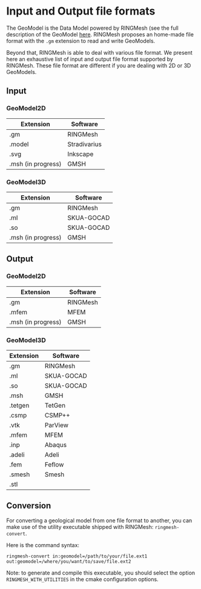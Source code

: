 # Input and Output file formats

The GeoModel is the Data Model powered by RINGMesh (see the full description of the GeoModel [here](/features/geomodel).
RINGMesh proposes an home-made file format with the `.gm` extension to read and write GeoModels.

Beyond that, RINGMesh is able to deal with various file format. We present here an exhaustive list of input and output file format
supported by RINGMesh. These file format are different if you are dealing with 2D or 3D GeoModels.

## Input 

### GeoModel2D 

| Extension          |     Software    | 
| -------------      | -------------   |
| .gm                | RINGMesh        |
| .model             | Stradivarius    |
| .svg               | Inkscape        |
| .msh (in progress) | GMSH            |

### GeoModel3D

| Extension          |     Software    |
| -------------      | -------------   |
| .gm                | RINGMesh        |
| .ml                | SKUA-GOCAD      |
| .so                | SKUA-GOCAD      |
| .msh (in progress) | GMSH            |


## Output

### GeoModel2D

| Extension          |     Software    |
| -------------      | -------------   |
| .gm                | RINGMesh        |
| .mfem              | MFEM            |
| .msh (in progress) | GMSH            |


### GeoModel3D

| Extension          |     Software    |
| -------------      | -------------   |
| .gm                | RINGMesh        |
| .ml                | SKUA-GOCAD      |
| .so                | SKUA-GOCAD      |
| .msh               | GMSH            |
| .tetgen            | TetGen          |
| .csmp              | CSMP++          |
| .vtk               | ParView         |
| .mfem              | MFEM            |
| .inp               | Abaqus          |
| .adeli             | Adeli           |
| .fem               | Feflow          |
| .smesh             | Smesh           |
| .stl               |                 |


## Conversion

For converting a geological model from one file format to another, 
you can make use of the utility executable shipped with RINGMesh: `ringmesh-convert`.

Here is the command syntax:

    ringmesh-convert in:geomodel=/path/to/your/file.ext1 out:geomodel=/where/you/want/to/save/file.ext2

Note: to generate and compile this executable, you should select the option `RINGMESH_WITH_UTILITIES` in the cmake configuration options.
